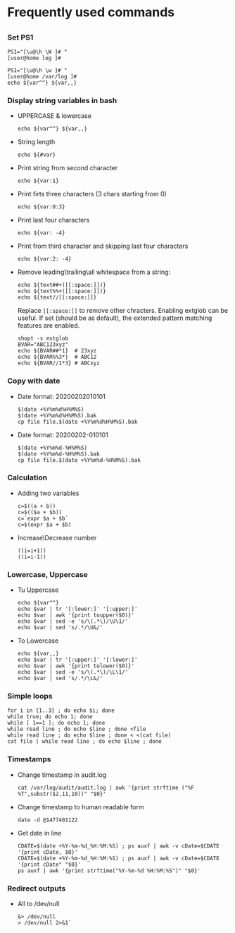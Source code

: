 # Frequently used commands

## 

### Set PS1

    PS1="[\u@\h \W ]# "
    [user@home log ]#
    
    PS1="[\u@\h \w ]# "
    [user@home /var/log ]#
    echo ${var^^} ${var,,}

### Display string variables in bash

- UPPERCASE & lowercase

      echo ${var^^} ${var,,}
  
- String length

      echo ${#var}
  
- Print string from second character

      echo ${var:1}

- Print firts three characters (3 chars starting from 0)

      echo ${var:0:3}

- Print last four characters

      echo ${var: -4}

- Print from third character and skipping last four characters

      echo ${var:2: -4}

- Remove leading\trailing\all whitespace from a string:

      echo ${text##+([[:space:]])}
      echo ${text%%+([[:space:]])}
      echo ${text//[[:space:]]}

  Replace `[[:space:]]` to remove other chracters. Enabling extglob can be useful. If set (should be as default), the extended pattern matching features are enabled.

      shopt -s extglob
      BVAR="ABC123xyz"
      echo ${BVAR##*1}  # 23xyz
      echo ${BVAR%%3*}  # ABC12
      echo ${BVAR//1*3} # ABCxyz

### Copy with date

- Date format: 20200202010101

      $(date +%Y%m%d%H%M%S)
      $(date +%Y%m%d%H%M%S).bak
      cp file file.$(date +%Y%m%d%H%M%S).bak

- Date format: 20200202-010101

      $(date +%Y%m%d-%H%M%S)
      $(date +%Y%m%d-%H%M%S).bak
      cp file file.$(date +%Y%m%d-%H%M%S).bak

### Calculation

- Adding two variables

      c=$((a + b))
      c=$(($a + $b))
      c=`expr $a + $b`
      c=$(expr $a + $b)

- Increase\Decrease number

      ((i=i+1))
      ((i=i-1))

### Lowercase, Uppercase
  
- Tu Uppercase

      echo ${var^^} 
      echo $var | tr '[:lower:]' '[:upper:]'
      echo $var | awk '{print toupper($0)}'
      echo $var | sed -e 's/\(.*\)/\U\1/'
      echo $var | sed 's/.*/\U&/'

- To Lowercase

      echo ${var,,}
      echo $var | tr '[:upper:]' '[:lower:]'
      echo $var | awk '{print tolower($0)}'
      echo $var | sed -e 's/\(.*\)/\L\1/'
      echo $var | sed 's/.*/\L&/'

### Simple loops

    for i in {1..3} ; do echo $i; done
    while true; do echo 1; done
    while [ 1==1 ]; do echo 1; done
    while read line ; do echo $line ; done <file
    while read line ; do echo $line ; done < <(cat file)
    cat file | while read line ; do echo $line ; done

### Timestamps

- Change timestamp in audit.log

      cat /var/log/audit/audit.log | awk '{print strftime ("%F %T",substr($2,11,10))" "$0}'

- Change timestamp to human readable form

      date -d @1477401122

- Get date in line

      CDATE=$(date +%Y-%m-%d_%H:%M:%S) ; ps auxf | awk -v cDate=$CDATE '{print cDate, $0}'
      CDATE=$(date +%Y-%m-%d_%H:%M:%S) ; ps auxf | awk -v cDate=$CDATE '{print cDate" "$0}'
      ps auxf | awk '{print strftime("%Y-%m-%d %H:%M:%S")" "$0}'

### Redirect outputs

- All to /dev/null

      &> /dev/null
      > /dev/null 2>&1`
